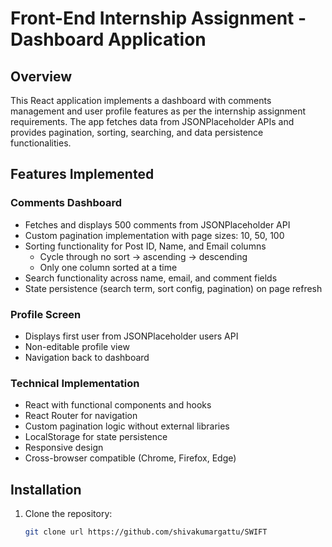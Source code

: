 # Front-End Internship Assignment - Dashboard Application

## Overview
This React application implements a dashboard with comments management and user profile features as per the internship assignment requirements. The app fetches data from JSONPlaceholder APIs and provides pagination, sorting, searching, and data persistence functionalities.

## Features Implemented

### Comments Dashboard
- Fetches and displays 500 comments from JSONPlaceholder API
- Custom pagination implementation with page sizes: 10, 50, 100
- Sorting functionality for Post ID, Name, and Email columns
  - Cycle through no sort → ascending → descending
  - Only one column sorted at a time
- Search functionality across name, email, and comment fields
- State persistence (search term, sort config, pagination) on page refresh

### Profile Screen
- Displays first user from JSONPlaceholder users API
- Non-editable profile view
- Navigation back to dashboard

### Technical Implementation
- React with functional components and hooks
- React Router for navigation
- Custom pagination logic without external libraries
- LocalStorage for state persistence
- Responsive design
- Cross-browser compatible (Chrome, Firefox, Edge)

## Installation

1. Clone the repository:
   ```bash
   git clone url https://github.com/shivakumargattu/SWIFT   

